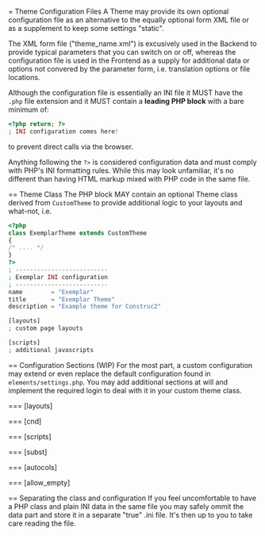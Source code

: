 = Theme Configuration Files
A Theme may provide its own optional configuration file as an alternative to the
equally optional form XML file or as a supplement to keep some settings "static".

The XML form file ("theme_name.xml") is excusively used in the Backend to provide
typical parameters that you can switch on or off, whereas the configuration file
is used in the Frontend as a supply for additional data or options not convered
by the parameter form, i.e. translation options or file locations.

Although the configuration file is essentially an INI file it MUST have the `.php`
file extension and it MUST contain a **leading PHP block** with a bare minimum of:
```php
<?php return; ?>
; INI configuration comes here!
```
to prevent direct calls via the browser.

Anything following the `?>` is considered configuration data and must comply with
PHP's INI formatting rules. While this may look unfamiliar, it's no different than
having HTML markup mixed with PHP code in the same file.

== Theme Class
The PHP block MAY contain an optional Theme class derived from `CustomTheme`
to provide additional logic to your layouts and what-not, i.e.
```php
<?php
class ExemplarTheme extends CustomTheme
{
/* .... */
}
?>
; --------------------------
; Exemplar INI configuration
; --------------------------
name		= "Exemplar"
title		= "Exemplar Theme"
description	= "Example theme for Construc2"

[layouts]
; custom page layouts

[scripts]
; additional javascripts

```

== Configuration Sections (WIP)
For the most part, a custom configuration may extend or even replace the default
configuration found in `elements/settings.php`. You may add additional sections
at will and implement the required login to deal with it in your custom theme
class.

=== [layouts]

=== [cnd]

=== [scripts]

=== [subst]

=== [autocols]

=== [allow_empty]

== Separating the class and configuration
If you feel uncomfortable to have a PHP class and plain INI data in the same file
you may safely ommit the data part and store it in a separate "true" .ini file.
It's then up to you to take care reading the file.

